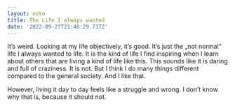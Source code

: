 ```yaml
---
layout: note
title: The Life I always wanted
date: '2022-09-27T21:48:29.737Z'
---
```


It’s weird. Looking at my life objectively, it’s good. It’s just the „not normal“ life I always wanted to life. It is the kind of life I find inspiring when I learn about others that are living a kind of life like this. This sounds like it is daring and full of craziness. It is not. But I think I do many things different compared to the general society. And I like that.

However, living it day to day feels like a struggle and wrong. I don’t know why that is, because it should not.

